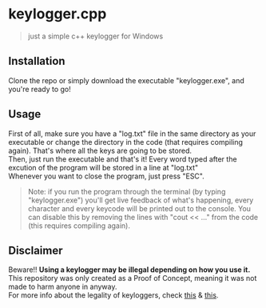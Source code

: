 # keylogger.cpp
 > just a simple c++ keylogger for Windows

## Installation
Clone the repo or simply download the executable "keylogger.exe", and you're ready to go!

## Usage 
First of all, make sure you have a "log.txt" file in the same directory as your executable or change the directory in the code (that requires compiling again). That's where all the keys are going to be stored. <br />
Then, just run the executable and that's it! Every word typed after the excution of the program will be stored in a line at "log.txt" <br />
Whenever you want to close the program, just press "ESC". <br />
> Note: if you run the program through the terminal (by typing "keylogger.exe") you'll get live feedback of what's happening, every character and every keycode will be printed out to the console. You can disable this by removing the lines with "cout << ..." from the code (this requires compiling again).

## Disclaimer
Beware!! **Using a keylogger may be illegal depending on how you use it.** <br />
This repository was only created as a Proof of Concept, meaning it was not made to harm anyone in anyway. <br />
For more info about the legality of keyloggers, check [this](https://www.refog.com/is-a-keylogger-legal.html) & [this](https://blogs.findlaw.com/blotter/2017/07/can-i-be-arrested-for-installing-keylogging-software.html).
